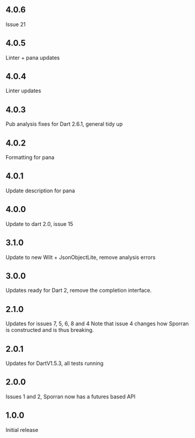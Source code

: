 ## 4.0.6
Issue 21 

## 4.0.5
Linter + pana updates

## 4.0.4
Linter updates

## 4.0.3
Pub analysis fixes for Dart 2.6.1, general tidy up

## 4.0.2
Formatting for pana

## 4.0.1
Update description for pana

## 4.0.0
Update to dart 2.0, issue 15

## 3.1.0
Update to new Wilt + JsonObjectLite, remove analysis errors

## 3.0.0

Updates ready for Dart 2, remove the completion interface.

## 2.1.0

Updates for issues 7, 5, 6, 8 and 4
Note that issue 4 changes how Sporran is constructed and is thus 
breaking.

## 2.0.1

Updates for DartV1.5.3, all tests running

## 2.0.0

Issues 1 and 2, Sporran now has a futures based API

## 1.0.0

Initial release
